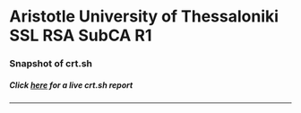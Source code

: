# Aristotle University of Thessaloniki SSL RSA SubCA R1
### Snapshot of crt.sh
##### Click [here](https://crt.sh/?q=48EB9CC3FFE5CF6B49A5EA2F9906C396756E42519350B0FADE93237071AEEEFE) for a live crt.sh report

---
